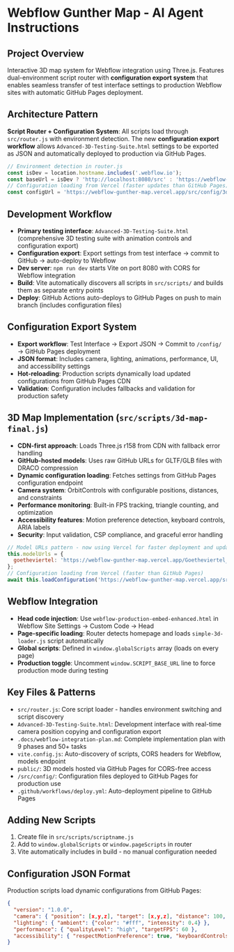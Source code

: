 # Webflow Gunther Map - AI Agent Instructions

## Project Overview
Interactive 3D map system for Webflow integration using Three.js. Features dual-environment script router with **configuration export system** that enables seamless transfer of test interface settings to production Webflow sites with automatic GitHub Pages deployment.

## Architecture Pattern
**Script Router + Configuration System**: All scripts load through `src/router.js` with environment detection. The new **configuration export workflow** allows `Advanced-3D-Testing-Suite.html` settings to be exported as JSON and automatically deployed to production via GitHub Pages.

```javascript
// Environment detection in router.js
const isDev = location.hostname.includes('.webflow.io');
const baseUrl = isDev ? 'http://localhost:8080/src' : 'https://webflow-gunther-map.vercel.app/src';
// Configuration loading from Vercel (faster updates than GitHub Pages)
const configUrl = 'https://webflow-gunther-map.vercel.app/src/config/3d-config.json';
```

## Development Workflow
- **Primary testing interface**: `Advanced-3D-Testing-Suite.html` (comprehensive 3D testing suite with animation controls and configuration export)
- **Configuration export**: Export settings from test interface → commit to GitHub → auto-deploy to Webflow
- **Dev server**: `npm run dev` starts Vite on port 8080 with CORS for Webflow integration
- **Build**: Vite automatically discovers all scripts in `src/scripts/` and builds them as separate entry points
- **Deploy**: GitHub Actions auto-deploys to GitHub Pages on push to main branch (includes configuration files)

## Configuration Export System
- **Export workflow**: Test Interface → Export JSON → Commit to `/config/` → GitHub Pages deployment
- **JSON format**: Includes camera, lighting, animations, performance, UI, and accessibility settings
- **Hot-reloading**: Production scripts dynamically load updated configurations from GitHub Pages CDN
- **Validation**: Configuration includes fallbacks and validation for production safety

## 3D Map Implementation (`src/scripts/3d-map-final.js`)
- **CDN-first approach**: Loads Three.js r158 from CDN with fallback error handling
- **GitHub-hosted models**: Uses raw GitHub URLs for GLTF/GLB files with DRACO compression
- **Dynamic configuration loading**: Fetches settings from GitHub Pages configuration endpoint
- **Camera system**: OrbitControls with configurable positions, distances, and constraints
- **Performance monitoring**: Built-in FPS tracking, triangle counting, and optimization
- **Accessibility features**: Motion preference detection, keyboard controls, ARIA labels
- **Security**: Input validation, CSP compliance, and graceful error handling

```javascript
// Model URLs pattern - now using Vercel for faster deployment and updates
this.modelUrls = {
  goetheviertel: 'https://webflow-gunther-map.vercel.app/Goetheviertel_250812_with-textures_webp25.glb'
};
// Configuration loading from Vercel (faster than GitHub Pages)
await this.loadConfiguration('https://webflow-gunther-map.vercel.app/src/config/3d-config.json');
```

## Webflow Integration
- **Head code injection**: Use `webflow-production-embed-enhanced.html` in Webflow Site Settings → Custom Code → Head
- **Page-specific loading**: Router detects homepage and loads `simple-3d-loader.js` script automatically
- **Global scripts**: Defined in `window.globalScripts` array (loads on every page)
- **Production toggle**: Uncomment `window.SCRIPT_BASE_URL` line to force production mode during testing

## Key Files & Patterns
- `src/router.js`: Core script loader - handles environment switching and script discovery
- `Advanced-3D-Testing-Suite.html`: Development interface with real-time camera position copying and configuration export
- `.docs/webflow-integration-plan.md`: Complete implementation plan with 9 phases and 50+ tasks
- `vite.config.js`: Auto-discovery of scripts, CORS headers for Webflow, models endpoint
- `public/`: 3D models hosted via GitHub Pages for CORS-free access
- `/src/config/`: Configuration files deployed to GitHub Pages for production use
- `.github/workflows/deploy.yml`: Auto-deployment pipeline to GitHub Pages


## Adding New Scripts
1. Create file in `src/scripts/scriptname.js`
2. Add to `window.globalScripts` or `window.pageScripts` in router
3. Vite automatically includes in build - no manual configuration needed

## Configuration JSON Format
Production scripts load dynamic configurations from GitHub Pages:
```json
{
  "version": "1.0.0",
  "camera": { "position": [x,y,z], "target": [x,y,z], "distance": 100, "fov": 75 },
  "lighting": { "ambient": {"color": "#fff", "intensity": 0.4} },
  "performance": { "qualityLevel": "high", "targetFPS": 60 },
  "accessibility": { "respectMotionPreference": true, "keyboardControls": true }
}
```
